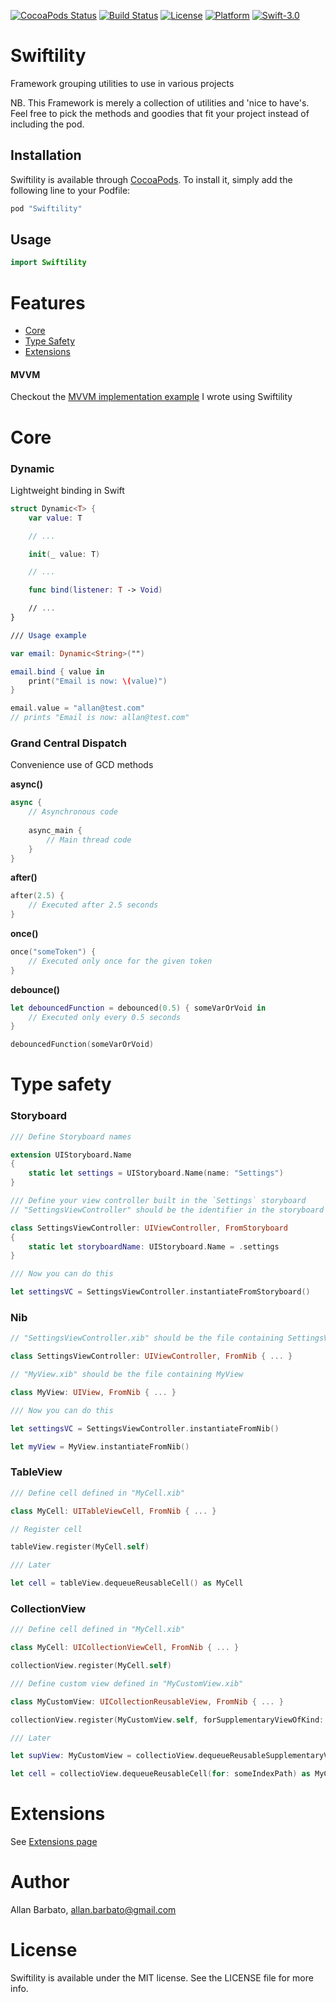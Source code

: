 [![CocoaPods Status](https://img.shields.io/cocoapods/v/Swiftility.svg?style=flat)](http://cocoapods.org/pods/Swiftility)
[![Build Status](https://travis-ci.org/allbto/iOS-Swiftility.svg?branch=master)](https://travis-ci.org/allbto/iOS-Swiftility)
[![License](https://img.shields.io/cocoapods/l/Swiftility.svg?style=flat)](http://cocoapods.org/pods/Swiftility)
[![Platform](https://img.shields.io/cocoapods/p/Swiftility.svg?style=flat)](http://cocoapods.org/pods/Swiftility)
[![Swift-3.0](http://img.shields.io/badge/Swift-3.0-blue.svg)](https://github.com/allbto/iOS-Swiftility/)

# Swiftility

Framework grouping utilities to use in various projects

NB. This Framework is merely a collection of utilities and 'nice to have's.			
Feel free to pick the methods and goodies that fit your project instead of including the pod.

## Installation
 
Swiftility is available through [CocoaPods](http://cocoapods.org). To install it, simply add the following line to your Podfile:

```ruby
pod "Swiftility"
```

## Usage

```swift
import Swiftility
```
 
# Features
 
* [Core](#core)
* [Type Safety](#type-safety)
* [Extensions](Swiftility/Sources/Extensions)

#### MVVM

Checkout the [MVVM implementation example](MVVM.md) I wrote using Swiftility

# Core

### Dynamic

Lightweight binding in Swift

```swift
struct Dynamic<T> {
	var value: T

	// ...

	init(_ value: T)

	// ...

	func bind(listener: T -> Void)

	// ...
}

/// Usage example

var email: Dynamic<String>("")

email.bind { value in
	print("Email is now: \(value)")
}

email.value = "allan@test.com"
// prints "Email is now: allan@test.com"
```
 
### Grand Central Dispatch

Convenience use of GCD methods

**async()**
```swift
async {
    // Asynchronous code
 
    async_main {
        // Main thread code
    }
}
```

**after()**
```swift
after(2.5) {
    // Executed after 2.5 seconds
}
```

**once()**
```swift
once("someToken") {
    // Executed only once for the given token
}
```

**debounce()**
```swift
let debouncedFunction = debounced(0.5) { someVarOrVoid in
    // Executed only every 0.5 seconds
}

debouncedFunction(someVarOrVoid)
```


# Type safety

### Storyboard

```swift
/// Define Storyboard names

extension UIStoryboard.Name
{
    static let settings = UIStoryboard.Name(name: "Settings")
}

/// Define your view controller built in the `Settings` storyboard
// "SettingsViewController" should be the identifier in the storyboard (same as class name)

class SettingsViewController: UIViewController, FromStoryboard
{
	static let storyboardName: UIStoryboard.Name = .settings
}

/// Now you can do this

let settingsVC = SettingsViewController.instantiateFromStoryboard()
```

### Nib

```swift
// "SettingsViewController.xib" should be the file containing SettingsViewController

class SettingsViewController: UIViewController, FromNib { ... }

// "MyView.xib" should be the file containing MyView

class MyView: UIView, FromNib { ... }

/// Now you can do this

let settingsVC = SettingsViewController.instantiateFromNib()

let myView = MyView.instantiateFromNib()
```

### TableView

```swift
/// Define cell defined in "MyCell.xib"

class MyCell: UITableViewCell, FromNib { ... }

// Register cell

tableView.register(MyCell.self)

/// Later

let cell = tableView.dequeueReusableCell() as MyCell
```

### CollectionView

```swift
/// Define cell defined in "MyCell.xib"

class MyCell: UICollectionViewCell, FromNib { ... }

collectionView.register(MyCell.self)

/// Define custom view defined in "MyCustomView.xib"

class MyCustomView: UICollectionReusableView, FromNib { ... }

collectionView.register(MyCustomView.self, forSupplementaryViewOfKind: UICollectionElementKindSectionHeader)

/// Later

let supView: MyCustomView = collectioView.dequeueReusableSupplementaryView(ofKind: UICollectionElementKindSectionHeader, for: someIndexPath)

let cell = collectioView.dequeueReusableCell(for: someIndexPath) as MyCell
```

# Extensions

See [Extensions page](Swiftility/Sources/Extensions)
 
# Author

Allan Barbato, allan.barbato@gmail.com

# License

Swiftility is available under the MIT license. See the LICENSE file for more info.
